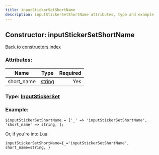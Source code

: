 ```yaml
---
title: inputStickerSetShortName
description: inputStickerSetShortName attributes, type and example
---
```

## Constructor: inputStickerSetShortName  
[Back to constructors index](index.md)



### Attributes:

| Name     |    Type       | Required |
|----------|:-------------:|---------:|
|short\_name|[string](../types/string.md) | Yes|



### Type: [InputStickerSet](../types/InputStickerSet.md)


### Example:

```
$inputStickerSetShortName = ['_' => 'inputStickerSetShortName', 'short_name' => string, ];
```  

Or, if you're into Lua:  


```
inputStickerSetShortName={_='inputStickerSetShortName', short_name=string, }

```


